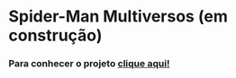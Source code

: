 # Spider-Man Multiversos (em construção)

### Para conhecer o projeto [clique aqui!](https://eniozafe.github.io/spiderman/)

